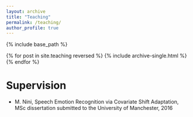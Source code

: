 ```yaml
---
layout: archive
title: "Teaching"
permalink: /teaching/
author_profile: true
---
```


{% include base_path %}

{% for post in site.teaching reversed %}
  {% include archive-single.html %}
{% endfor %}

Supervision
======
* M. Nini, Speech Emotion Recognition via Covariate Shift Adaptation, MSc dissertation submitted to the University of Manchester, 2016
